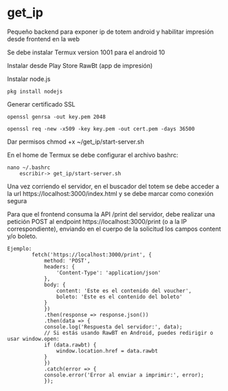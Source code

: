 # get_ip
Pequeño backend para exponer ip de totem android y habilitar impresión desde frontend en la web

Se debe instalar Termux version 1001 para el android 10

Instalar desde Play Store RawBt (app de impresión)

Instalar node.js

    pkg install nodejs

Generar certificado SSL

    openssl genrsa -out key.pem 2048

    openssl req -new -x509 -key key.pem -out cert.pem -days 36500

Dar permisos 
    chmod +x ~/get_ip/start-server.sh


En el home de Termux se debe configurar el archivo bashrc:

    nano ~/.bashrc 
        escribir-> get_ip/start-server.sh


Una vez corriendo el servidor, en el buscador del totem se debe acceder a la url https://localhost:3000/index.html y se debe marcar como conexión segura

Para que el frontend consuma la API /print del servidor, debe realizar una petición POST al endpoint https://localhost:3000/print (o a la IP correspondiente), enviando en el cuerpo de la solicitud los campos content y/o boleto.

    Ejemplo:
            fetch('https://localhost:3000/print', {
                method: 'POST',
                headers: {
                    'Content-Type': 'application/json'
                },
                body: {
                    content: 'Este es el contenido del voucher',
                    boleto: 'Este es el contenido del boleto'
                }
                })
                .then(response => response.json())
                .then(data => {
                console.log('Respuesta del servidor:', data);
                // Si estás usando RawBT en Android, puedes redirigir o usar window.open:
                if (data.rawbt) {                    
                    window.location.href = data.rawbt
                }
                })
                .catch(error => {
                console.error('Error al enviar a imprimir:', error);
                });

    
